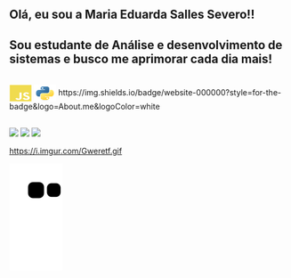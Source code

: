 ## Olá, eu sou a Maria Eduarda Salles Severo!!
## Sou estudante de Análise e desenvolvimento de sistemas e busco me aprimorar cada dia mais!
<div style="display: inline_block"><br>
              <img align="center" alt="Rafa-Js" height="30" width="40" src="https://raw.githubusercontent.com/devicons/devicon/master/icons/javascript/javascript-plain.svg">
               <img align="center" alt="Rafa-Python" height="30" width="40" src="https://raw.githubusercontent.com/devicons/devicon/master/icons/python/python-original.svg">
  https://img.shields.io/badge/website-000000?style=for-the-badge&logo=About.me&logoColor=white
</div>

##

<div> 
  <a href="https://instagram.com/rato.tatuado" target="_blank"><img src="https://img.shields.io/badge/-Instagram-%23E4405F?style=for-the-badge&logo=instagram&logoColor=white" target="_blank"></a>
  <a href = "mailto:mariaeduardasallesmatos@gmail.com"><img src="https://img.shields.io/badge/-Gmail-%23333?style=for-the-badge&logo=gmail&logoColor=white" target="_blank"></a>
  <a href="https://www.linkedin.com/in/maria-eduarda-severo-99b44a263/" target="_blank"><img src="https://img.shields.io/badge/-LinkedIn-%230077B5?style=for-the-badge&logo=linkedin&logoColor=white" target="_blank"></a> 
  
</div>

  https://i.imgur.com/Gweretf.gif
  
  ![snake gif](https://github.com/s3ver0/s3ver0/blob/output/github-contribution-grid-snake.svg)

